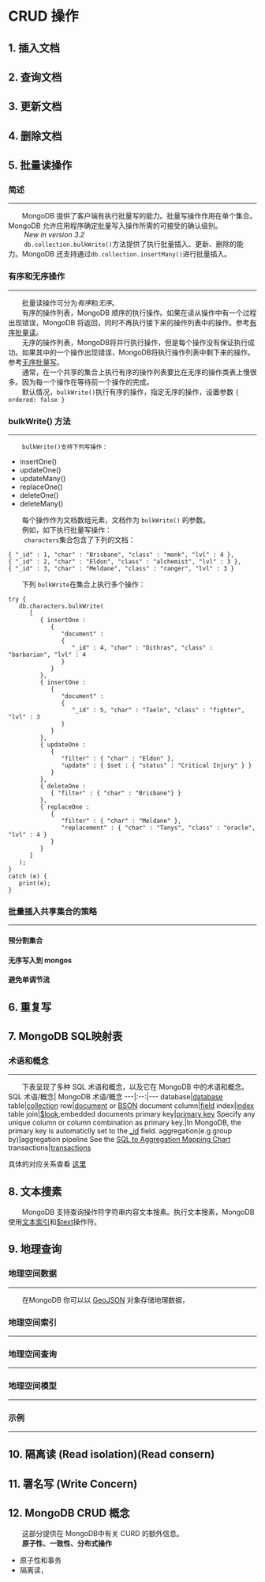# CRUD 操作
## 1. 插入文档
## 2. 查询文档
## 3. 更新文档
## 4. 删除文档
## 5. 批量读操作
### 简述
---
&emsp;&emsp;MongoDB 提供了客户端有执行批量写的能力。批量写操作作用在单个集合。MongoDB 允许应用程序确定批量写入操作所需的可接受的确认级别。  
&emsp;&emsp; *New in version 3.2*  
&emsp;&emsp; `db.collection.bulkWrite()`方法提供了执行批量插入、更新、删除的能力。MongoDB 还支持通过`db.collection.insertMany()`进行批量插入。
### 有序和无序操作
---
&emsp;&emsp;批量读操作可分为*有序*和*无序*。  
&emsp;&emsp;有序的操作列表，MongoDB 顺序的执行操作。如果在读从操作中有一个过程出现错误，MongoDB 将返回，同时不再执行接下来的操作列表中的操作。参考[有序批量读](https://docs.mongodb.com/manual/reference/method/db.collection.bulkWrite/#bulkwrite-example-bulk-write-operation)。  
&emsp;&emsp;无序的操作列表，MongoDB将并行执行操作，但是每个操作没有保证执行成功。如果其中的一个操作出现错误，MongoDB将执行操作列表中剩下来的操作。参考[无序批量写](https://docs.mongodb.com/manual/reference/method/db.collection.bulkWrite/#bulkwrite-example-unordered-bulk-write)。  
&emsp;&emsp;通常，在一个共享的集合上执行有序的操作列表要比在无序的操作类表上慢很多。因为每一个操作在等待前一个操作的完成。  
&emsp;&emsp;默认情况，`bulkWrite()`执行有序的操作，指定无序的操作，设置参数 `{ ordered: false }`
### bulkWrite() 方法
---
&emsp;&emsp;`bulkWrite()支持下列写操作：`  
* insertOne()
* updateOne()
* updateMany()
* replaceOne()
* deleteOne()
* deleteMany()  

&emsp;&emsp;每个操作作为文档数组元素，文档作为 `bulkWrite()` 的参数。  
&emsp;&emsp;例如，如下执行批量写操作：  
&emsp;&emsp; `characters`集合包含了下列的文档：
```
{ "_id" : 1, "char" : "Brisbane", "class" : "monk", "lvl" : 4 },
{ "_id" : 2, "char" : "Eldon", "class" : "alchemist", "lvl" : 3 },
{ "_id" : 3, "char" : "Meldane", "class" : "ranger", "lvl" : 3 }
```  
&emsp;&emsp;下列 `bulkWrite`在集合上执行多个操作：
```
try {
   db.characters.bulkWrite(
      [
         { insertOne :
            {
               "document" :
               {
                  "_id" : 4, "char" : "Dithras", "class" : "barbarian", "lvl" : 4
               }
            }
         },
         { insertOne :
            {
               "document" :
               {
                  "_id" : 5, "char" : "Taeln", "class" : "fighter", "lvl" : 3
               }
            }
         },
         { updateOne :
            {
               "filter" : { "char" : "Eldon" },
               "update" : { $set : { "status" : "Critical Injury" } }
            }
         },
         { deleteOne :
            { "filter" : { "char" : "Brisbane"} }
         },
         { replaceOne :
            {
               "filter" : { "char" : "Meldane" },
               "replacement" : { "char" : "Tanys", "class" : "oracle", "lvl" : 4 }
            }
         }
      ]
   );
}
catch (e) {
   print(e);
}
```
### 批量插入共享集合的策略
---
#### **预分割集合**
#### **无序写入到 mongos**
#### **避免单调节流**

## 6. 重复写
## 7. MongoDB SQL映射表
### 术语和概念
---
&emsp;&emsp;下表呈现了多种 SQL 术语和概念，以及它在 MongoDB 中的术语和概念。  
SQL 术语/概念| MongoDB 术语/概念
---|:--:|---
database|[database](https://docs.mongodb.com/manual/reference/glossary/#term-database)
table|[collection](https://docs.mongodb.com/manual/reference/glossary/#term-collection)
row|[document](https://docs.mongodb.com/manual/reference/glossary/#term-document) or [BSON](https://docs.mongodb.com/manual/reference/glossary/#term-bson) document
column|[field](https://docs.mongodb.com/manual/reference/glossary/#term-field)
index|[index](https://docs.mongodb.com/manual/reference/glossary/#term-index)
table join|[$look](https://docs.mongodb.com/manual/reference/operator/aggregation/lookup/#pipe._S_lookup),embedded documents
primary key|[primary key](https://docs.mongodb.com/manual/reference/glossary/#term-primary-key)
Specify any unique column or column combination as primary key.|In MongoDB, the primary key is automaticlly set to the [_id](https://docs.mongodb.com/manual/reference/glossary/#term-id) field. 
aggregation(e.g.group by)|aggregation pipeline See the [SQL to Aggregation Mapping Chart](https://docs.mongodb.com/manual/reference/sql-aggregation-comparison/)
transactions|[transactions](https://docs.mongodb.com/manual/core/transactions/)

具体的对应关系查看 [这里](https://docs.mongodb.com/manual/reference/sql-comparison/)
## 8. 文本搜素
&emsp;&emsp;MongoDB 支持查询操作符字符串内容文本搜素。执行文本搜素，MongoDB 使用[文本索引](https://docs.mongodb.com/manual/core/index-text/#index-feature-text)和[$text](https://docs.mongodb.com/manual/reference/operator/query/text/#op._S_text)操作符。
## 9. 地理查询
### 地理空间数据
---
&emsp;&emsp;在MongoDB 你可以以 [GeoJSON](https://docs.mongodb.com/manual/geospatial-queries/#geospatial-geojson) 对象存储地理数据，
### 地理空间索引
---
### 地理空间查询
---
### 地理空间模型
---
### 示例
---
## 10. 隔离读 (Read isolation)(Read consern)
## 11. 署名写 (Write Concern)
## 12. MongoDB CRUD 概念
&emsp;&emsp;这部分提供在 MongoDB中有关 CURD 的额外信息。  
&emsp;&emsp;**原子性、一致性、分布式操作**
* 原子性和事务
* 隔离读，

